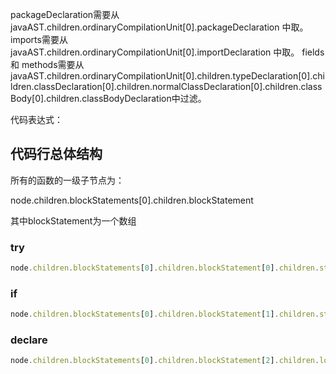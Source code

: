 packageDeclaration需要从javaAST.children.ordinaryCompilationUnit[0].packageDeclaration 中取。
imports需要从javaAST.children.ordinaryCompilationUnit[0].importDeclaration 中取。
fields 和 methods需要从javaAST.children.ordinaryCompilationUnit[0].children.typeDeclaration[0].children.classDeclaration[0].children.normalClassDeclaration[0].children.classBody[0].children.classBodyDeclaration中过滤。


代码表达式： 

## 代码行总体结构

所有的函数的一级子节点为：

node.children.blockStatements[0].children.blockStatement

其中blockStatement为一个数组

### try

```javascript
node.children.blockStatements[0].children.blockStatement[0].children.statement[0].children.statementWithoutTrailingSubstatement[0].children.tryStatement[0]
```

### if

```javascript
node.children.blockStatements[0].children.blockStatement[1].children.statement[0].children.ifStatement[0]
```


### declare

```javascript
node.children.blockStatements[0].children.blockStatement[2].children.localVariableDeclarationStatement[0].children.localVariableDeclaration[0].children
```